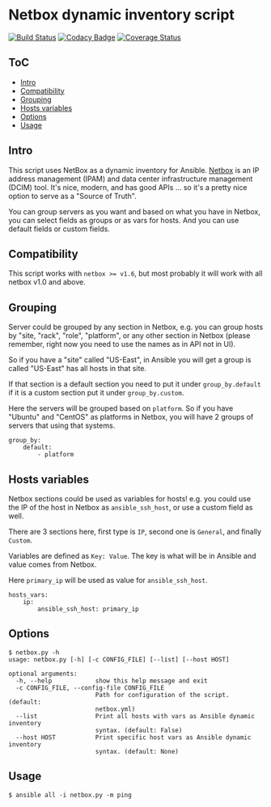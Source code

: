 Netbox dynamic inventory script
===============================

[![Build Status](https://travis-ci.org/AAbouZaid/netbox-as-ansible-inventory.svg?branch=master)](https://travis-ci.org/AAbouZaid/netbox-as-ansible-inventory) [![Codacy Badge](https://api.codacy.com/project/badge/Grade/8deda33a029a45a8bc360df4dcbf8660)](https://www.codacy.com/app/AAbouZaid/netbox-as-ansible-inventory) [![Coverage Status](https://coveralls.io/repos/github/AAbouZaid/netbox-as-ansible-inventory/badge.svg?branch=master)](https://coveralls.io/github/AAbouZaid/netbox-as-ansible-inventory?branch=master)

ToC
---
  * [Intro](#intro)
  * [Compatibility](#compatibility)
  * [Grouping](#grouping)
  * [Hosts variables](#hosts-variables)
  * [Options](#options)
  * [Usage](#usage)


Intro
-----
This script uses NetBox as a dynamic inventory for Ansible.
[Netbox](https://github.com/digitalocean/netbox/) is an IP address management (IPAM) and data center infrastructure management (DCIM) tool. It's nice, modern, and has good APIs ... so it's a pretty nice option to serve as a "Source of Truth".

You can group servers as you want and based on what you have in Netbox, you can select fields as groups or as vars for hosts. And you can use default fields or custom fields.


Compatibility
-------------
This script works with `netbox >= v1.6`, but most probably it will work with all netbox v1.0 and above. 


Grouping
--------
Server could be grouped by any section in Netbox, e.g. you can group hosts by "site, "rack", "role", "platform", or any other section in Netbox (please remember, right now you need to use the names as in API not in UI).

So if you have a "site" called "US-East", in Ansible you will get a group is called "US-East" has all hosts in that site.

If that section is a default section you need to put it under `group_by.default` if it is a custom section put it under `group_by.custom`.

Here the servers will be grouped based on `platform`. So if you have "Ubuntu" and "CentOS" as platforms in Netbox, you will have 2 groups of servers that using that systems.
```
group_by:
    default:
        - platform
```


Hosts variables
---------------
Netbox sections could be used as variables for hosts! e.g. you could use the IP of the host in Netbox as `ansible_ssh_host`, or use a custom field as well.

There are 3 sections here, first type is `IP`, second one is `General`, and finally `Custom`. 

Variables are defined as `Key: Value`. The key is what will be in Ansible and value comes from Netbox.

Here `primary_ip` will be used as value for `ansible_ssh_host`.
```
hosts_vars:
    ip:
        ansible_ssh_host: primary_ip
```


Options
-------
```
$ netbox.py -h
usage: netbox.py [-h] [-c CONFIG_FILE] [--list] [--host HOST]

optional arguments:
  -h, --help            show this help message and exit
  -c CONFIG_FILE, --config-file CONFIG_FILE
                        Path for configuration of the script. (default:
                        netbox.yml)
  --list                Print all hosts with vars as Ansible dynamic inventory
                        syntax. (default: False)
  --host HOST           Print specific host vars as Ansible dynamic inventory
                        syntax. (default: None)
```


Usage
-----
```
$ ansible all -i netbox.py -m ping
```
